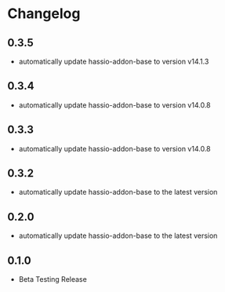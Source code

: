 # Changelog
## 0.3.5
 - automatically update hassio-addon-base to version v14.1.3


## 0.3.4
- automatically update hassio-addon-base to version v14.0.8


## 0.3.3
- automatically update hassio-addon-base to version v14.0.8


## 0.3.2
- automatically update hassio-addon-base to the latest version

## 0.2.0
- automatically update hassio-addon-base to the latest version

## 0.1.0
- Beta Testing Release
